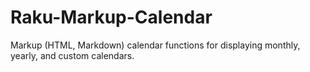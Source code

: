 # Raku-Markup-Calendar
Markup (HTML, Markdown) calendar functions for displaying monthly, yearly, and custom calendars.
